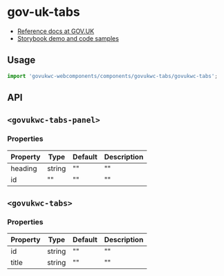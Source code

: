 # gov-uk-tabs

- [Reference docs at GOV.UK](https://design-system.service.gov.uk/components/tabs/)
- [Storybook demo and code samples](http://tgreyuk.github.io/govuk-webcomponents/storybook/?path=/story/tabs/)

## Usage

```javascript
import 'govukwc-webcomponents/components/govukwc-tabs/govukwc-tabs';
```

## API

## `<govukwc-tabs-panel>`

### Properties

| Property  |  Type     | Default | Description |
|-----------|-----------|---------|-------------|
| heading|string|""|""
| id|""|""|""| 

## `<govukwc-tabs>`

### Properties

| Property  |  Type     | Default | Description |
|-----------|-----------|---------|-------------|
| id|string|""|""
| title|string|""|""| 

